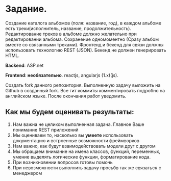 Задание.
========

Создание каталога альбомов (поля: название, год), в каждом альбоме есть треки(исполнитель, название, продолжительность). Редактирование треков в альбоме должно желательно при редактировании альбома. Сохранение одномоментно (Сразу альбом вместе со связанными треками). 
Фронтенд и бекенд для связи должны использовать технологию  REST (JSON). Бекенд не должен генерировать HTML.

**Backend**: ASP.net 

**Frontend**: __необязательно__. reactjs, angularjs (1.x)(js). 

Создать fork данного репозитория. Выполненную задачу выложить на Github в созданный fork. Все гит коммиты комментировать подробно на английском языке. После окончания работ уведомить.

Как мы будем оценивать результаты:
----------------------------------

1. Нам важна не целиком выполненная задача. Главное Ваше понимание REST приложений
2. Мы оцениваем то, насколько вы **умеете** использовать документацию и встроенные возможности фреймворков
3. Нам важно, как будут взаимодействовать модели друг с другом
4. Мы обращаем внимание на имена классов, функций, переменных, умение выделять логические функции, форматирование кода.
5. При возникновении вопросов готовы помочь
6. При невозможности выполнить задачу просьбв так же связаться с менеджером

